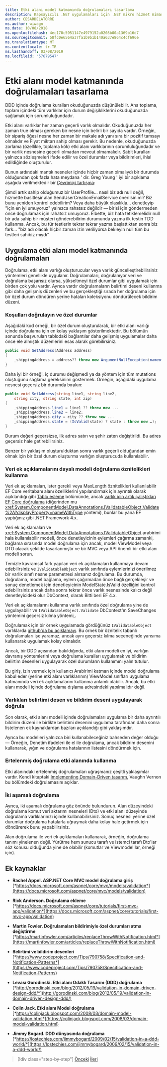 ```yaml
---
title: Etki alanı model katmanında doğrulamaları tasarlama
description: Kapsayıcılı .NET uygulamaları için .NET mikro hizmet mimarisi | Etki alanı modeli doğrulamaları temel kavramlarını anlama.
author: CESARDELATORRE
ms.author: wiwagn
ms.date: 10/08/2018
ms.openlocfilehash: 4ec170c5951147e4979152a0208b00a1369b16d7
ms.sourcegitcommit: 58fc0e6564a37fa1b9b1b140a637e864c4cf696e
ms.translationtype: MT
ms.contentlocale: tr-TR
ms.lasthandoff: 03/08/2019
ms.locfileid: "57679547"
---
```

# <a name="design-validations-in-the-domain-model-layer"></a>Etki alanı model katmanında doğrulamaları tasarlama

DDD içinde doğrulama kuralları okuduğunuzda düşünülebilir. Ana toplama, toplam içindeki tüm varlıklar için durum değişikliklerini okuduğunuzda sağlamak için sorumluluğundadır.

Etki alanı varlıklar her zaman geçerli varlık olmalıdır. Okuduğunuzda her zaman true olması gereken bir nesne için belirli bir sayıda vardır. Örneğin, bir sipariş öğesi nesne her zaman bir makale adı yanı sıra bir pozitif tamsayı olmalıdır ve Fiyat miktarı sahip olması gerekir. Bu nedenle, okuduğunuzda zorlama (özellikle, toplama kök) etki alanı varlıklarının sorumluluğundadır ve bir varlık nesnesine geçerli olmadan mevcut olmamalıdır. Sabit kuralları yalnızca sözleşmeleri ifade edilir ve özel durumlar veya bildirimleri, ihlal edildiğinde oluşturulur.

Bunun ardındaki mantık nesneler içinde hiçbir zaman olmalıydı bir durumda olduğundan çok fazla hata meydana ' dir. Greg Young ' iyi bir açıklama aşağıda verilmektedir bir [Çevrimiçi tartışma](https://jeffreypalermo.com/2009/05/the-fallacy-of-the-always-valid-entity/):

Şimdi artık sahip olduğumuz bir UserProfile... nasıl biz adı null değil, hizmette basitleşir alan SendUserCreationEmailService önerilsin mi? Biz bunu yeniden kontrol edebilirim? Veya daha büyük olasılıkla... denetleyip "için en iyi umuyoruz" yalnızca rahatsız değildir — birisi için göndermeden önce doğrulamak için rahatsız umuyoruz. Elbette, biz hata tetiklemelidir null bir ada sahip bir müşteri gönderebilirim durumunda yazma ilk testin TDD kullanma. Ancak, bu tür testlerin tekrar tekrar yazma başlattıktan sonra biz fark... "biz adı olacak hiçbir zaman izin veriliyorsa bekleyin null tüm bu testleri sahibiz mıydı"

## <a name="implement-validations-in-the-domain-model-layer"></a>Uygulama etki alanı model katmanında doğrulamaları

Doğrulama, etki alanı varlığı oluşturucular veya varlık güncelleştirebilirsiniz yöntemleri genellikle uygulanır. Doğrulamaları, doğrulanıyor veri ve doğrulama başarısız olursa, yükseltmeyi özel durumlar gibi uygulamak için birden çok yolu vardır. Ayrıca vardır doğrulamaların belirtimi deseni kullanma gibi daha gelişmiş düzenleri ve bu gerçekleştiği sırada her doğrulama için bir özel durum döndüren yerine hataları koleksiyonu döndürülecek bildirim düzeni.

### <a name="validate-conditions-and-throw-exceptions"></a>Koşulları doğrulayın ve özel durumlar

Aşağıdaki kod örneği, bir özel durum oluşturularak, bir etki alanı varlığı içinde doğrulama için en kolay yaklaşım gösterilmektedir. Bu bölümün sonunda başvuruları tablodaki bağlantılar daha gelişmiş uygulamalar daha önce ele almıştık düzenlerini esas alarak görebilirsiniz.

```csharp
public void SetAddress(Address address)
{
    _shippingAddress = address?? throw new ArgumentNullException(nameof(address));
}
```

Daha iyi bir örneği, iç durumu değişmedi ya da yöntem için tüm mutations oluştuğunu sağlama gereksinimi göstermek. Örneğin, aşağıdaki uygulama nesnesi geçersiz bir durumda bırakın:

```csharp
public void SetAddress(string line1, string line2,
    string city, string state, int zip)
{
    _shippingAddress.line1 = line1 ?? throw new ...
    _shippingAddress.line2 = line2;
    _shippingAddress.city = city ?? throw new ...
    _shippingAddress.state = (IsValid(state) ? state : throw new …);
}
```

Durum değeri geçersizse, ilk adres satırı ve şehir zaten değiştirildi. Bu adres geçersiz hale getirebilirsiniz.

Benzer bir yaklaşım oluşturulduktan sonra varlık geçerli olduğundan emin olmak için bir özel durum oluşturma varlığın oluşturucuda kullanılabilir.

### <a name="use-validation-attributes-in-the-model-based-on-data-annotations"></a>Veri ek açıklamalarını dayalı modeli doğrulama öznitelikleri kullanma

Veri ek açıklamaları, ister gerekli veya MaxLength öznitelikleri kullanılabilir EF Core veritabanı alanı özelliklerini yapılandırmak için ayrıntılı olarak açıklandığı gibi [Tablo eşleme](infrastructure-persistence-layer-implemenation-entity-framework-core.md#table-mapping) bölümünde, ancak [varlık için artık çalıştıkları EF Core doğrulama](https://github.com/aspnet/EntityFrameworkCore/issues/3680) (diğerinden mu <xref:System.ComponentModel.DataAnnotations.IValidatableObject.Validate%2A?displayProperty=nameWithType> yöntemi), bunlar bu yana EF yaptığınız gibi .NET Framework 4.x.

Veri ek açıklamaları ve <xref:System.ComponentModel.DataAnnotations.IValidatableObject> arabirimi hala kullanılabilir modeli, önce denetleyicinin eylemleri çağırma zamanki, bağlama sırasında model doğrulama için ancak, model ViewModel veya DTO olacak şekilde tasarlanmıştır ve bir MVC veya API önemli bir etki alanı modeli sorun.

Temizle kavramsal fark yapılan veri ek açıklamaları kullanmaya devam edebilirsiniz ve `IValidatableObject` varlık sınıfında eylemlerinizi önerilmez bir varlık sınıfı nesne parametresi alırsanız doğrulama. Bu durumda, doğrulama, model bağlama, eylem çağırmadan önce bağlı gerçekleşir ve sonuç denetlemek için denetleyicinin ModelState.IsValid özelliğini kontrol edebilirsiniz ancak daha sonra tekrar önce varlık nesnesinde kalıcı değil denetleyicideki olur DbContext, olarak Bitti beri EF 4.x.

Veri ek açıklamalarını kullanma varlık sınıfında özel doğrulama yine de uygulayabilir ve `IValidatableObject.Validate` DbContext'ın SaveChanges yöntemini geçersiz kılma yöntemi,.

Doğrulamak için bir örnek uygulamada gördüğünüz `IValidatableObject` varlıklarda [github'da bu açıklamayı](https://github.com/aspnet/EntityFrameworkCore/issues/3680#issuecomment-155502539). Bu örnek bir öznitelik tabanlı doğrulamaları işe yaramaz, ancak aynı geçersiz kılma seçeneğinde yansıma kullanarak uygulamak kolay olmalıdır.

Ancak, bir DDD açısından bakıldığında, etki alanı modeli en iyi, varlığın davranış yöntemlerini veya doğrulama kuralları uygulamak ve bildirim belirtim desenleri uygulayarak özel durumların kullanımını yalın tutulur.

Bu giriş, izin vermek için kullanıcı Arabirimi katman içinde model doğrulama kabul eder (yerine etki alanı varlıklarının) ViewModel sınıfları uygulama katmanında veri ek açıklamalarını kullanma anlamlı olabilir. Ancak, bu etki alanı modeli içinde doğrulama dışlama adresindeki yapılmalıdır değil.

### <a name="validate-entities-by-implementing-the-specification-pattern-and-the-notification-pattern"></a>Varlıkları belirtimi desen ve bildirim deseni uygulayarak doğrula

Son olarak, etki alanı modeli içinde doğrulamaları uygulama bir daha ayrıntılı bildirim düzeni ile birlikte belirtimi desenini uygulama tarafından daha sonra listelenen ek kaynaklardan bazıları açıklandığı gibi yaklaşımdır.

Ayrıca bu modelleri yalnızca biri kullanabileceğiniz bahseden değer olduğu — Örneğin, Denetim ifadeleri ile el ile doğrulama, ancak bildirim desenini kullanarak, yığın ve doğrulama hatalarının listesini döndürmek için.

### <a name="use-deferred-validation-in-the-domain"></a>Ertelenmiş doğrulama etki alanında kullanma

Etki alanındaki ertelenmiş doğrulamaları uğraşmanız çeşitli yaklaşımlar vardır. Kendi kitaptaki [Implementing Domain-Driven tasarım](https://www.amazon.com/Implementing-Domain-Driven-Design-Vaughn-Vernon/dp/0321834577), Vaughn Vernon bu bölümdeki doğrulamasını açıklar.

### <a name="two-step-validation"></a>İki aşamalı doğrulama

Ayrıca, iki aşamalı doğrulama göz önünde bulundurun. Alan düzeyindeki doğrulama komut veri aktarımı nesneleri (Dto) ve etki alanı düzeyinde doğrulama varlıklarınızı içinde kullanabilirsiniz. Sonuç nesnesi yerine özel durumlar doğrulama hatalarla uğraşmak daha kolay hale getirmek için döndürerek bunu yapabilirsiniz.

Alan doğrulama ile veri ek açıklamaları kullanarak, örneğin, doğrulama tanımı yinelenen değil. Yürütme hem sunucu tarafı ve istemci tarafı Dto'lar söz konusu olduğunda yine de olabilir (komutlar ve Viewmodel'lar, örneği için).

## <a name="additional-resources"></a>Ek kaynaklar

- **Rachel Appel. ASP.NET Core MVC model doğrulama giriş** \
  [*https://docs.microsoft.com/aspnet/core/mvc/models/validation*](https://docs.microsoft.com/aspnet/core/mvc/models/validation)

- **Rick Anderson. Doğrulama ekleme** \
  [*https://docs.microsoft.com/aspnet/core/tutorials/first-mvc-app/validation*](https://docs.microsoft.com/aspnet/core/tutorials/first-mvc-app/validation)

- **Martin Fowler. Doğrulamaları bildirimiyle özel durumları atma değiştirme** \
  [*https://martinfowler.com/articles/replaceThrowWithNotification.html*](https://martinfowler.com/articles/replaceThrowWithNotification.html)

- **Belirtimi ve bildirim desenleri** \
  [*https://www.codeproject.com/Tips/790758/Specification-and-Notification-Patterns*](https://www.codeproject.com/Tips/790758/Specification-and-Notification-Patterns)

- **Levası Gorodinski. Etki alanı Odaklı Tasarım (DDD) doğrulama** \
  [*http://gorodinski.com/blog/2012/05/19/validation-in-domain-driven-design-ddd/*](http://gorodinski.com/blog/2012/05/19/validation-in-domain-driven-design-ddd/)

- **Colin Jack. Etki alanı Model doğrulama** \
  [*https://colinjack.blogspot.com/2008/03/domain-model-validation.html*](https://colinjack.blogspot.com/2008/03/domain-model-validation.html)

- **Jimmy Bogard. DDD dünyasında doğrulama** \
  [*https://lostechies.com/jimmybogard/2009/02/15/validation-in-a-ddd-world/*](https://lostechies.com/jimmybogard/2009/02/15/validation-in-a-ddd-world/)

> [!div class="step-by-step"]
> [Önceki](enumeration-classes-over-enum-types.md)
> [İleri](client-side-validation.md)
